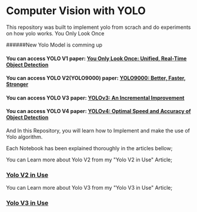 # Computer Vision with YOLO 
This repository was built to implement yolo from scrach and do experiments on how yolo works.
You Only Look Once






######New Yolo Model is comming up


#### You can access YOLO V1 paper: [You Only Look Once: Unified, Real-Time Object Detection](https://arxiv.org/abs/1506.02640)
#### You can access YOLO V2(YOLO9000) paper: [YOLO9000: Better, Faster, Stronger](https://arxiv.org/abs/1612.08242)
#### You can access YOLO V3 paper: [YOLOv3: An Incremental Improvement](https://arxiv.org/abs/1804.02767)
#### You can access YOLO V4 paper: [YOLOv4: Optimal Speed and Accuracy of Object Detection](https://arxiv.org/abs/2004.10934)


And In this Repository, you will learn how to Implement and make the use of Yolo algorithm.

Each Notebook has been explained thoroughly in the articles bellow;

You can Learn more about Yolo V2 from my "Yolo V2 in Use" Article;

###  [Yolo V2 in Use](https://medium.com/@mralamdari/yolo-v2-in-use-684c71482880)

You can Learn more about Yolo V3 from my "Yolo V3 in Use" Article;

###  [Yolo V3 in Use](https://medium.com/@mralamdari/yolo-v3-in-use-e53bd96348a9)

